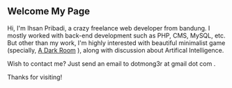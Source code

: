 ## Welcome My Page

Hi, I'm Ihsan Pribadi, a crazy freelance web developer from bandung. I mostly worked with back-end development such as PHP, CMS, MySQL, etc. But other than my work, I'm highly interested with beautiful minimalist game (specially, [A Dark Room](http://adarkroom.doublespeakgames.com) ), along with discussion about Artifical Intelligence.

Wish to contact me? Just send an email to dotmong3r at gmail dot com .

Thanks for visiting!
